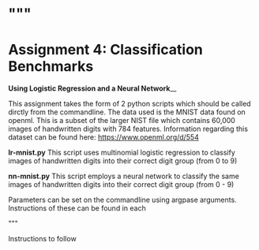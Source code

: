 """
==========================================================================================
**Assignment 4:** Classification Benchmarks
==========================================================================================

**Using Logistic Regression and a Neural Network**__

This assignment takes the form of 2 python scripts which should be called dirctly from the commandline. The data used is the MNIST data found on openml. 
This is a subset of the larger NIST file which contains 60,000 images of handwritten digits with 784 features. 
Information regarding this dataset can be found here: https://www.openml.org/d/554

**lr-mnist.py**  This script uses multinomial logistic regression to classify images of handwritten digits into their correct digit group (from 0 to 9)

**nn-mnist.py**  This script employs a neural network to classify the same images of handwritten digits into their correct digit group (from 0 - 9) 

Parameters can be set on the commandline using argpase arguments. Instructions of these can be found in each

"""

Instructions to follow 
